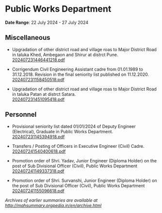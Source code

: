 # Public Works Department

**Date Range**: 22 July 2024 - 27 July 2024


## Miscellaneous
- Upgradation of other district road and village roas to Major District Road in taluka Khed, Ambegaon and Shirur at distrct Pune.\
  [202407231446441218.pdf](https://gr.maharashtra.gov.in/Site/Upload/Government%20Resolutions/English/202407231446441218.pdf)

- Corrigendum Civil Engineering Assistant cadre from 01.01.1989 to 31.12.2018. Revision in the final seniority list published on 11.12.2020.\
  [202407231158450518.pdf](https://gr.maharashtra.gov.in/Site/Upload/Government%20Resolutions/English/202407231158450518.pdf)

- Upgradation of other district road and village roas to Major District Road in taluka Patan at distrct Satara.\
  [202407231451095418.pdf](https://gr.maharashtra.gov.in/Site/Upload/Government%20Resolutions/English/202407231451095418.pdf)

## Personnel
- Provisional seniority list dated 01/01/2024 of Deputy Engineer (Electrical), Graduate in Public Works Department.\
  [202407231145394918.pdf](https://gr.maharashtra.gov.in/Site/Upload/Government%20Resolutions/English/202407231145394918.pdf)

- Transfers / Posting of Officers in Executive Engineer (Civil) Cadre.\
  [202407241540400618.pdf](https://gr.maharashtra.gov.in/Site/Upload/Government%20Resolutions/English/202407241540400618.pdf)

- Promotion order of Shri. Yadav, Junior Engineer (Diploma Holder) on the post of Sub Divisional Officer (Civil), Public Works Department\
  [202407241149337318.pdf](https://gr.maharashtra.gov.in/Site/Upload/Government%20Resolutions/English/202407241149337318.pdf)

- Promotion order of Shri. Survanshi, Junior Engineer (Diploma Holder) on the post of Sub Divisional Officer (Civil), Public Works Department\
  [202407241155096618.pdf](https://gr.maharashtra.gov.in/Site/Upload/Government%20Resolutions/English/202407241155096618.pdf)


*Archives of earlier summaries are available at http://mahsummary.orgpedia.in/en/archive.html*